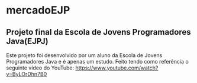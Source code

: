 # mercadoEJP
## Projeto final da Escola de Jovens Programadores Java(EJPJ)  
Este projeto foi desenvolvido por um aluno da Escola de Jovens Programadores Java e é apenas um estudo.
Feito tendo como referência o seguinte vídeo do YouTube: https://www.youtube.com/watch?v=ByLOrDhn7B0

